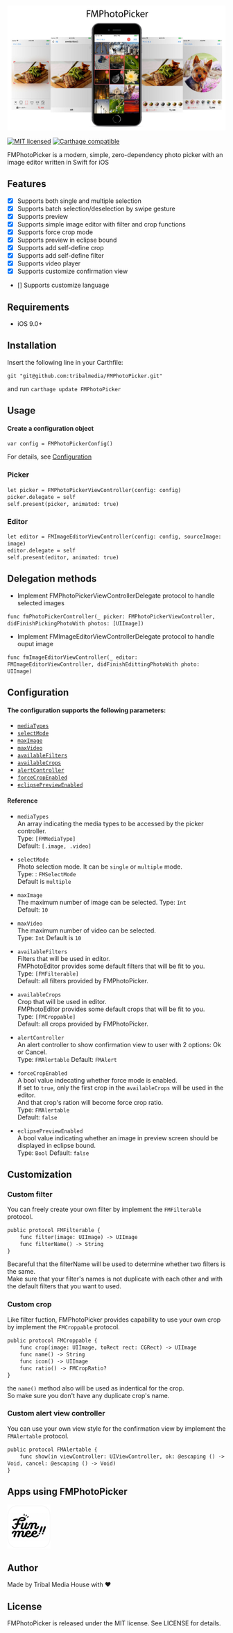 ![FMPhotoPicker](/resources/FMPhotoPicker.jpg)

[![MIT licensed](https://img.shields.io/badge/license-MIT-blue.svg)](/LICENSE)
[![Carthage compatible](https://img.shields.io/badge/Carthage-compatible-4BC51D.svg?style=flat)](https://github.com/Carthage/Carthage)

FMPhotoPicker is a modern, simple, zero-dependency photo picker with an image editor written in Swift for iOS

## Features
- [x] Supports both single and multiple selection
- [x] Supports batch selection/deselection by swipe gesture
- [x] Supports preview
- [x] Supports simple image editor with filter and crop functions
- [x] Supports force crop mode
- [x] Supports preview in eclipse bound
- [x] Supports add self-define crop
- [x] Supports add self-define filter
- [x] Supports video player
- [x] Supports customize confirmation view
- [] Supports customize language

## Requirements
- iOS 9.0+

## Installation

Insert the following line in your Carthfile:
```
git "git@github.com:tribalmedia/FMPhotoPicker.git"
```
and run `carthage update FMPhotoPicker`


## Usage
#### Create a configuration object
```
var config = FMPhotoPickerConfig()
```
For details, see [Configuration](#configuration)

### Picker
```
let picker = FMPhotoPickerViewController(config: config)
picker.delegate = self
self.present(picker, animated: true)
```

### Editor
```
let editor = FMImageEditorViewController(config: config, sourceImage: image)
editor.delegate = self
self.present(editor, animated: true)
```

## Delegation methods
- Implement FMPhotoPickerViewControllerDelegate protocol to handle selected images  
```
func fmPhotoPickerController(_ picker: FMPhotoPickerViewController, didFinishPickingPhotoWith photos: [UIImage])
```

- Implement FMImageEditorViewControllerDelegate protocol to handle ouput image
```
func fmImageEditorViewController(_ editor: FMImageEditorViewController, didFinishEdittingPhotoWith photo: UIImage)
```

## Configuration
#### The configuration supports the following parameters:
- [`mediaTypes`](#ref-media-types)
- [`selectMode`](#ref-select-mode)
- [`maxImage`](#ref-max-image)
- [`maxVideo`](#ref-max-video)
- [`availableFilters`](#ref-available-vilters)
- [`availableCrops`](#ref-available-crops)
- [`alertController`](#ref-alert-controller)
- [`forceCropEnabled`](#ref-force-cropEnabled)
- [`eclipsePreviewEnabled`](#ref-eclipse-preview-enabled)

#### Reference
- `mediaTypes` <a name="ref-media-types"></a>  
An array indicating the media types to be accessed by the picker controller.  
Type: `[FMMediaType]`  
Default: `[.image, .video]`

- `selectMode`  <a name="ref-select-mode"></a>  
Photo selection mode. It can be `single` or `multiple` mode.  
Type: : `FMSelectMode`  
Default is `multiple`

- `maxImage`  <a name="ref-max-image"></a>  
The maximum number of image can be selected. 
Type: `Int`  
Default: `10`

- `maxVideo`  <a name="ref-max-video"></a>  
The maximum number of video can be selected.  
Type: `Int`
Default is `10`

- `availableFilters`  <a name="ref-available-filters"></a>  
Filters that will be used in editor.  
FMPhotoEditor provides some default filters that will be fit to you.  
Type: `[FMFilterable]`  
Default: all filters provided by FMPhotoPicker.

- `availableCrops`  <a name="ref-available-crops"></a>  
Crop that will be used in editor.  
FMPhotoEditor provides some default crops that will be fit to you.  
Type: `[FMCroppable]`  
Default: all crops provided by FMPhotoPicker.

- `alertController`  <a name="ref-alert-controller"></a>  
An alert controller to show confirmation view to user with 2 options: Ok or Cancel.  
Type: `FMAlertable`
Default: `FMAlert`

- `forceCropEnabled`  <a name="ref-forc-crop-enabled"></a>  
A bool value indecating whether force mode is enabled.  
If set to `true`, only the first crop in the `availableCrops` will be used in the editor.  
And that crop's ration will become force crop ratio.  
Type: `FMAlertable`  
Default: `false`

- `eclipsePreviewEnabled`  <a name="ref-eclipse-preview-enabled"></a>  
A bool value indicating whether an image in preview screen should be displayed in eclipse bound.  
Type: `Bool`
Default: `false`

## Customization
### Custom filter
You can freely create your own filter by implement the `FMFilterable` protocol.
```
public protocol FMFilterable {
    func filter(image: UIImage) -> UIImage
    func filterName() -> String
}
```
Becareful that the filterName will be used to determine whether two filters is the same.  
Make sure that your filter's names is not duplicate with each other and with the default filters that you want to used.

### Custom crop 
Like filter fuction, FMPhotoPicker provides capability to use your own crop by implement the `FMCroppable` protocol.
```
public protocol FMCroppable {
    func crop(image: UIImage, toRect rect: CGRect) -> UIImage
    func name() -> String
    func icon() -> UIImage
    func ratio() -> FMCropRatio?
}
```
the `name()` method also will be used as indentical for the crop.  
So make sure you don't have any duplicate crop's name.

### Custom alert view controller
You can use your own view style for the confirmation view by implement the `FMAlertable` protocol.
```
public protocol FMAlertable {
    func show(in viewController: UIViewController, ok: @escaping () -> Void, cancel: @escaping () -> Void)
}
```

## Apps using FMPhotoPicker
<a href="https://funmee.jp"><img src="resources/funmee.png" width="100"></a>

## Author
Made by Tribal Media House with ❤️

## License
FMPhotoPicker is released under the MIT license. See LICENSE for details.